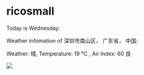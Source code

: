 # ricosmall

Today is Wednesday.

Weather infomation of 深圳市南山区， 广东省， 中国: 

Weather: 晴, Temperature: 19 ℃ , Air Index: 60 良

<img src="https://github-readme-stats.vercel.app/api?username=ricosmall&show_icons=true" />
